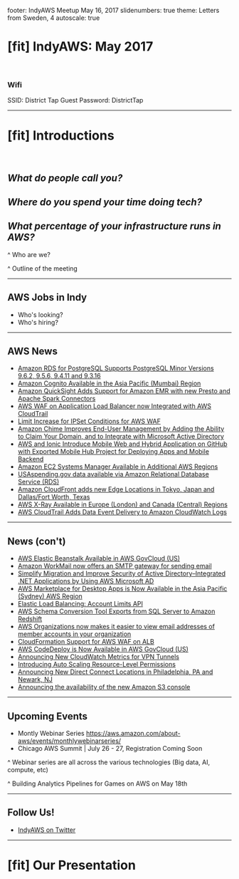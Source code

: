 footer: IndyAWS Meetup May 16, 2017
slidenumbers: true
theme: Letters from Sweden, 4
autoscale: true

# [fit] IndyAWS: May 2017

</br>

### Wifi
SSID: District Tap Guest
Password: DistrictTap

----

# [fit] Introductions

</br>

## __*What do people call you?*__

## _**Where do you spend your time doing tech?**_

## _**What percentage of your infrastructure runs in AWS?**_

^ Who are we?

^ Outline of the meeting

----

## AWS Jobs in Indy

* Who's looking?
* Who's hiring?

----

## AWS News

* [Amazon RDS for PostgreSQL Supports PostgreSQL Minor Versions 9.6.2, 9.5.6, 9.4.11 and 9.3.16](https://aws.amazon.com/about-aws/whats-new/2017/05/amazon-rds-postgresql-version-support/)
* [Amazon Cognito Available in the Asia Pacific (Mumbai) Region](https://aws.amazon.com/about-aws/whats-new/2017/05/amazon-cognito-available-in-the-asia-pacific-mumbai-region/)
* [Amazon QuickSight Adds Support for Amazon EMR with new Presto and Apache Spark Connectors](https://aws.amazon.com/about-aws/whats-new/2017/05/amazon-quicksight-adds-support-for-emr-with-new-connectors/)
* [AWS WAF on Application Load Balancer now Integrated with AWS CloudTrail](https://aws.amazon.com/about-aws/whats-new/2017/05/aws-waf-on-alb-now-integrated-with-cloudtrail/)
* [Limit Increase for IPSet Conditions for AWS WAF](https://aws.amazon.com/about-aws/whats-new/2017/05/limit-increase-for-ipset-conditions-for-aws-waf/)
* [Amazon Chime Improves End-User Management by Adding the Ability to Claim Your Domain, and to Integrate with Microsoft Active Directory](https://aws.amazon.com/about-aws/whats-new/2017/05/amazon-chime-integrates-with-microsoft-active-directory/)
* [AWS and Ionic Introduce Mobile Web and Hybrid Application on GitHub with Exported Mobile Hub Project for Deploying Apps and Mobile Backend](https://aws.amazon.com/about-aws/whats-new/2017/05/mobile-web-and-hybrid-application-with-exported-mobile-hub-project-for-deploying-apps-and-mobile-backend/)
* [Amazon EC2 Systems Manager Available in Additional AWS Regions](https://aws.amazon.com/about-aws/whats-new/2017/05/amazon-ec2-systems-manager-available-in-additional-aws-regions/)
* [USAspending.gov data available via Amazon Relational Database Service (RDS)](https://aws.amazon.com/about-aws/whats-new/2017/05/usaspending-gov-data-available-via-amazon-relational-database-service/)
* [Amazon CloudFront adds new Edge Locations in Tokyo, Japan and Dallas/Fort Worth, Texas](https://aws.amazon.com/about-aws/whats-new/2017/05/amazon-cloudfront-adds-our-fourth-edge-location-in-tokyo-japan-and-our-third-in-dallas-fort-worth-texas/)
* [AWS X-Ray Available in Europe (London) and Canada (Central) Regions](https://aws.amazon.com/about-aws/whats-new/2017/05/aws-x-ray-available-in-europe-london-and-canada-central-regions/)
* [AWS CloudTrail Adds Data Event Delivery to Amazon CloudWatch Logs](https://aws.amazon.com/about-aws/whats-new/2017/05/aws-cloudtrail-adds-data-event-delivery-to-amazon-cloudwatch-logs/)

----

## News (con't)

* [AWS Elastic Beanstalk Available in AWS GovCloud (US)](https://aws.amazon.com/about-aws/whats-new/2017/05/aws-elastic-beanstalk-available-in-aws-govcloud-us/)
* [Amazon WorkMail now offers an SMTP gateway for sending email](https://aws.amazon.com/about-aws/whats-new/2017/05/amazon-workmail-now-offers-an-smtp-gateway-for-sending-email/)
* [Simplify Migration and Improve Security of Active Directory–Integrated .NET Applications by Using AWS Microsoft AD](https://aws.amazon.com/about-aws/whats-new/2017/05/simplify-migration-and-improve-security-of-active-directory-integrated-net-applications-by-using-aws-microsoft-ad/)
* [AWS Marketplace for Desktop Apps is Now Available in the Asia Pacific (Sydney) AWS Region](https://aws.amazon.com/about-aws/whats-new/2017/05/aws-marketplace-for-desktop-apps-is-now-available-in-the-asia-pacific-sydney-aws-region/)
* [Elastic Load Balancing: Account Limits API](https://aws.amazon.com/about-aws/whats-new/2017/05/elastic-load-balancing-account-limits-api/)
* [AWS Schema Conversion Tool Exports from SQL Server to Amazon Redshift](https://aws.amazon.com/about-aws/whats-new/2017/05/aws-schema-conversion-tool-exports-from-sql-server-to-amazon-redshift/)
* [AWS Organizations now makes it easier to view email addresses of member accounts in your organization](https://aws.amazon.com/about-aws/whats-new/2017/05/aws-organizations-now-makes-it-easier-to-view-email-addresses-of-member-accounts-in-your-organization/)
* [CloudFormation Support for AWS WAF on ALB](https://aws.amazon.com/about-aws/whats-new/2017/05/cloudformation-support-for-aws-waf-on-alb/)
* [AWS CodeDeploy is Now Available in AWS GovCloud (US)](https://aws.amazon.com/about-aws/whats-new/2017/05/aws-codedeploy-is-now-available-in-aws-govcloud-us/)
* [Announcing New CloudWatch Metrics for VPN Tunnels](https://aws.amazon.com/about-aws/whats-new/2017/05/announcing-new-cloudwatch-metrics-for-vpn-tunnels/)
* [Introducing Auto Scaling Resource-Level Permissions](https://aws.amazon.com/about-aws/whats-new/2017/05/introducing-auto-scaling-resource-level-permissions/)
* [Announcing New Direct Connect Locations in Philadelphia, PA and Newark, NJ](https://aws.amazon.com/about-aws/whats-new/2017/05/announcing-new-direct-connect-locations-in-philadelphia-pa-and-newark-nj/)
* [Announcing the availability of the new Amazon S3 console](https://aws.amazon.com/about-aws/whats-new/2017/05/announcing-the-availability-of-the-new-amazon-s3-console/)

----

## Upcoming Events

* Montly Webinar Series <https://aws.amazon.com/about-aws/events/monthlywebinarseries/>
* Chicago AWS Summit | July 26 - 27,  Registration Coming Soon

^ Webinar series are all across the various technologies (Big data, AI, compute, etc)

^ Building Analytics Pipelines for Games on AWS on May 18th

----

## Follow Us!

* [IndyAWS on Twitter](http://twitter.com/indyaws)

---

# [fit] Our Presentation
